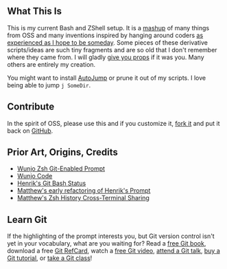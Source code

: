 ## What This Is
This is my current Bash and ZShell setup. It is a [mashup](http://www.wunjo.org/zsh-git/) of many things from OSS and many inventions inspired by hanging around coders [as experienced as I hope to be someday](http://nealford.com). Some pieces of these derivative scripts/ideas are such tiny fragments and are so old that I don't remember where they came from. I will gladly [give you props](mailto:matthewm@ambientideas.com) if it was you. Many others are entirely my creation.

You might want to install [AutoJump](https://github.com/joelthelion/autojump/) or prune it out of my scripts. I love being able to jump `j SomeDir`.

## Contribute
In the spirit of OSS, please use this and if you customize it, [fork it](http://help.github.com/forking/) and put it back on [GitHub](http://github.com).

## Prior Art, Origins, Credits

* [Wunjo Zsh Git-Enabled Prompt](http://www.wunjo.org/zsh-git/)
* [Wunjo Code](http://github.com/jcorbin/zsh-git/tree)
* [Henrik's Git Bash Status](https://gist.github.com/31631)
* [Matthew's early refactoring of Henrik's Prompt](https://gist.github.com/52689)
* [Matthew's Zsh History Cross-Terminal Sharing](https://gist.github.com/787142)


## Learn Git
If the highlighting of the prompt interests you, but Git version control isn't yet in your vocabulary, what are you waiting for? Read a [free Git book](http://progit.org), download a free [Git RefCard](http://refcardz.dzone.com/refcardz/getting-started-git), watch a [free Git video](http://www.nofluffjuststuff.com/training/video/git_101), [attend a Git talk](http://nofluffjuststuff.com), [buy a Git tutorial](http://oreil.ly/ogitvid), or [take a Git class](http://github.com/training/online)!